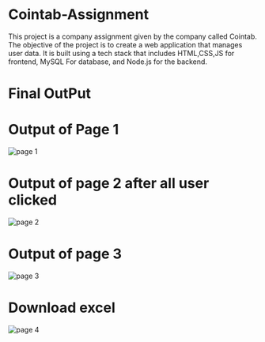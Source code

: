 # Cointab-Assignment
This project is a company assignment given by the company called Cointab. The objective of the project is to create a web application that manages user data. It is built using a tech stack that includes HTML,CSS,JS for frontend, MySQL For database, and Node.js for the backend.

# Final OutPut

# Output of Page 1

![page 1](https://github.com/Maheshpal47/Cointab-Assignment/assets/47049207/bd7313b0-181e-4b4e-b850-e8dd3c728b82)

# Output of page 2 after all user clicked

![page 2](https://github.com/Maheshpal47/Cointab-Assignment/assets/47049207/dba6e390-612d-4114-a5c7-549a14f80654)

# Output of page 3

![page 3](https://github.com/Maheshpal47/Cointab-Assignment/assets/47049207/a29bc0d6-3225-4940-8f09-786164a43e6d)

# Download excel

![page 4](https://github.com/Maheshpal47/Cointab-Assignment/assets/47049207/e5ed5d11-2368-4c3e-8631-dcec3ba924f5)
